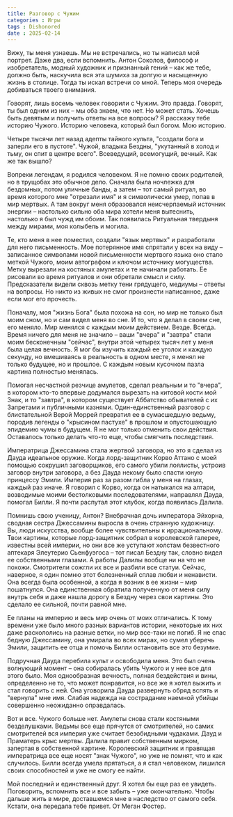 ```yaml
---
title: Разговор с Чужим
categories : Игры
tags : Dishonored
date : 2025-02-14
---
```

Вижу, ты меня узнаешь. Мы не встречались, но ты написал мой портрет. Даже два, если вспомнить. Антон Соколов, философ и изобретатель, модный художник и признанный гений – как же тебе, должно быть, наскучила вся эта шумиха за долгую и насыщенную жизнь в столице. Тогда ты искал встречи со мной. Теперь моя очередь добиваться твоего внимания.

Говорят, лишь восемь человек говорили с Чужим. Это правда. Говорят, ты был одним из них – мы оба знаем, что нет. Но может стать. Хочешь быть девятым и получить ответы на все вопросы? Я расскажу тебе историю Чужого. Историю человека, который был богом. Мою историю.

Четыре тысячи лет назад адепты тайного культа, "создали бога и заперли его в пустоте". Чужой, владыка Бездны, "укутанный в холод и тьму, он спит в центре всего". Всеведущий, всемогущий, вечный. Как же так вышло? 

Вопреки легендам, я родился человеком. Я не помню своих родителей, но в трущобах это обычное дело. Сначала была ночлежка для бездомных, потом уличные банды, а затем – тот самый ритуал, во время которого мне "отрезали имя" и я символически умер, попав в мир мертвых. А там вокруг меня образовался неисчерпаемый источник энергии – настолько сильно оба мира хотели меня вытеснить, настолько я был чужд им обоим. Так появилась Ритуальная твердыня между мирами, моя колыбель и могила.

Те, кто меня в нее поместил, создали "язык мертвых" и разработали для него письменность. Мое потерянное имя спрятали у всех на виду – записанное символами новой письменности мертвого языка оно стало меткой Чужого, моим автографом и ключом источнику могущества. Метку вырезали на костяных амулетах и те начинали работать. Ее рисовали во время ритуалов и они обретали смысл и силу. Предсказатели видели сквозь метку тени грядущего, медиумы – ответы на вопросы. Но никто из живых не смог произнести написанное, даже если мог его прочесть.

Поначалу, моя "жизнь Бога" была похожа на сон, но мир не только был моим сном, но и сам видел меня во сне. И то, что я делал в своем сне, его меняло. Мир менялся с каждым моим действием. Везде. Всегда. Время ничего для меня не значило – ваши "вчера" и "завтра" стали моим бесконечным "сейчас", внутри этой четырех тысяч лет у меня была целая вечность. Я мог бы изучить каждый ее уголок и каждую секунду, но вмешиваясь в реальность в одном месте, я менял не только будущее, но и прошлое. С каждым новым кусочком пазла картина полностью менялась.

Помогая несчастной резчице амулетов, сделал реальным и то "вчера", в котором кто-то впервые додумался вырезать на китовой кости мой Знак, и то "завтра", в котором существует Аббатство обывателей с их Запретами и публичными казнями. Один-единственный разговор с блистательной Верой Моррей превратил ее в сумасшедшую ведьму, породив легенды о "крысином пастухе" в прошлом и опустошающую эпидемию чумы в будущем. Я не мог только отменить свои действия. Оставалось только делать что-то еще, чтобы смягчить последствия.

Императрица Джессамина стала жертвой заговора, но это я сделал из Дауда идеальное оружие. Когда лорд-защитник Корво Аттано с моей помощью сокрушил заговорщиков, его самого убили лоялисты, устроив заговор внутри заговора, а без Дауда некому было спасти юную принцессу Эмили. Империя раз за разом гибла у меня на глазах, каждый раз иначе. Я говорил с Корво, когда он натыкался на алтари, возводимые моими бестолковыми последователями, направлял Дауда, помогал Билли. Я почти распутал этот клубок, когда появилась Далила.

Помнишь свою ученицу, Антон? Внебрачная дочь императора Эйхорна, сводная сестра Джессамины выросла в очень странную художницу. Вы, люди искусства, вообще более чувствительны к иррациональному. Твои картины, которые лорд-защитник собрал в королевской галерее, известны всей империи, но они все же уступают холстам безвестного аптекаря Элеутерио Сьенфуэгоса – тот писал Бездну так, словно видел ее собственными глазами. А работы Далилы вообще ни на что не похожи. Смотрители сожгли их все и разбили все статуи. Сейчас, наверное, я один помню этот болезненный сплав любви и ненависти. Она всегда была особенной, а когда я возник в ее жизни – мир пошатнулся. Она единственная обратила полученную от меня силу внутрь себя и даже нашла дорогу в Бездну через свои картины. Это сделало ее сильной, почти равной мне. 

Ее планы на империю и весь мир очень от моих отличались. К тому времени уже было много разных вариантов истории, некоторые их них даже раскололись на разные ветки, но мир все-таки не погиб. Я не спас бедную Джессамину, она умирала во всех мирах, но сумел уберечь Эмили, защитить ее отца и помочь Билли остановить все это безумие.

Подручная Дауда перебила культ и освободила меня. Это был очень волнующий момент – она собиралась убить Чужого и у нее все для этого было. Моя однообразная вечность, полная бездействия и вины, определенно не то, что может понравится, но все же я хотел выжить и стал говорить с ней. Она уговорила Дауда развернуть обряд вспять и "вернула" мне имя. Слабая надежда на сострадание наемной убийцы совершенно неожиданно оправдалась. 

Вот и все. Чужого больше нет. Амулеты снова стали костяными безделушками. Ведьмы все еще прячутся от смотрителей, но самих смотрителей вся империя уже считает безобидными чудаками. Дауд и Праматерь крыс мертвы. Далила правит собственным мирком, запертая в собственной картине. Королевский защитник и правящая императрица все еще носят "знак Чужого", но уже не помнят, что и как случилось. Билли всегда умела прятаться, а я стал человеком, лишился своих способностей и уже не смогу ее найти. 

Мой последний и единственный друг. Я хотел бы еще раз ее увидеть. Поговорить, вспомнить все и все забыть – уже окончательно. Чтобы дальше жить в мире, доставшемся мне в наследство от самого себя. Кстати, она передала тебе привет. От Меган Фостер.
